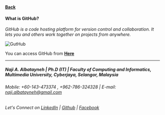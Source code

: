 [**Back**](https://naji-albatayneh.github.io/reading-notes)

#### What is GitHub?

*GitHub is a code hosting platform for version control and collaboration. It lets you and others work together on projects from anywhere.*

![GutHub](https://miro.medium.com/max/719/0*9f5uMrKMjLbzEf7q.png)

You can access GitHub from [**Here**](https://github.com/)

________________________________________________________
##### Naji A. Albatayneh | Ph.D (IT) | Faculty of Computing and Informatics, Multimedia University, Cyberjaya, Selangor, Malaysia

###### Mobile: +60-143-473374 , +962-786-324328 | E-mail: naji.albatayneh@gmail.com

###### Let's Connect on [LinkedIn](https://www.linkedin.com/in/naji-a-albatayneh/) | [Github](https://github.com/naji-albatayneh) | [Facebook](https://web.facebook.com/naji.albatayneh/)
